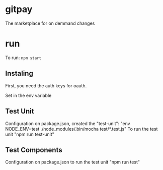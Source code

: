 # gitpay
The marketplace for on demmand changes

# run

To run: `npm start`

## Instaling

First, you need the auth keys for oauth.

Set in the env variable

## Test Unit

Configuration on package.json, created the "test-unit": "env NODE_ENV=test ./node_modules/.bin/mocha test/*.test.js"
To run the test unit "npm run test-unit"


## Test Components

Configuration on package.json to run the test unit "npm run test"
